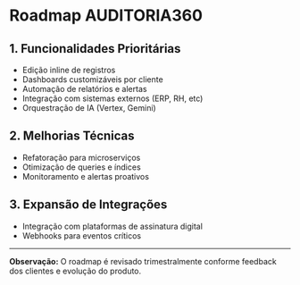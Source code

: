 # Roadmap AUDITORIA360

## 1. Funcionalidades Prioritárias

- Edição inline de registros
- Dashboards customizáveis por cliente
- Automação de relatórios e alertas
- Integração com sistemas externos (ERP, RH, etc)
- Orquestração de IA (Vertex, Gemini)

## 2. Melhorias Técnicas

- Refatoração para microserviços
- Otimização de queries e índices
- Monitoramento e alertas proativos

## 3. Expansão de Integrações

- Integração com plataformas de assinatura digital
- Webhooks para eventos críticos

---

**Observação:** O roadmap é revisado trimestralmente conforme feedback dos clientes e evolução do produto.
